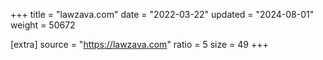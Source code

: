 +++
title = "lawzava.com"
date = "2022-03-22"
updated = "2024-08-01"
weight = 50672

[extra]
source = "https://lawzava.com"
ratio = 5
size = 49
+++
